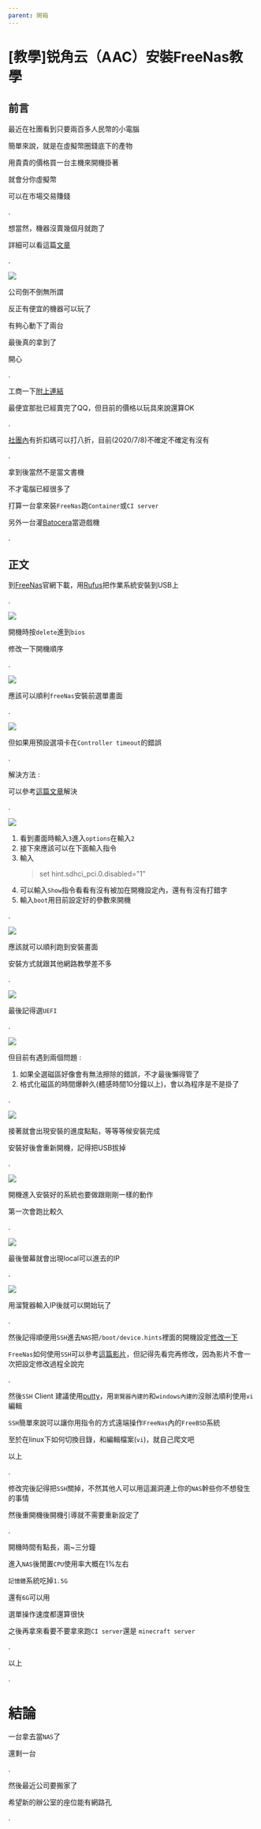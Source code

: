 ```yaml
---
parent: 開箱
---
```


# [教學]锐角云（AAC）安裝FreeNas教學

## 前言

最近在社團看到只要兩百多人民幣的小電腦

簡單來說，就是在虛擬幣圈錢底下的產物

用貴貴的價格買一台主機來開機掛著

就會分你虛擬幣

可以在市場交易賺錢

.

想當然，機器沒賣幾個月就跑了

詳細可以看這篇[文章](https://www.chainnews.com/articles/515926413232.htm)

.

![](res/aac.jpg)

公司倒不倒無所謂

反正有便宜的機器可以玩了

有夠心動下了兩台

最後真的拿到了

開心

.

工商一下[附上連結](https://osslab.tv/shop/acute_angle_mini_pc/)

最便宜那批已經賣完了QQ，但目前的價格以玩具來說還算OK

.

[社團內](https://www.facebook.com/groups/wtfhack)有折扣碼可以打八折，目前(2020/7/8)不確定不確定有沒有

.

拿到後當然不是當文書機

不才電腦已經很多了

打算一台拿來裝`FreeNas`跑`Container`或`CI server`

另外一台灌[Batocera](../aac-install-batocera/README.md)當遊戲機

.

## 正文

到[FreeNas](https://www.freenas.org/download/)官網下載，用[Rufus](https://rufus.ie/)把作業系統安裝到USB上

.

![](res/bios.jpg)

開機時按`delete`進到`bios`

修改一下開機順序

.

![](res/boot-initial.jpg)

應該可以順利`freeNas`安裝前選單畫面

.

![](res/boot-controller-timeout.jpg)

但如果用預設選項卡在`Controller timeout`的錯誤

.

解決方法 :

可以參考[這篇文章](https://forums.freebsd.org/threads/sdhci_pci0_slot0-controller-timeout.59077/)解決

.

![](res/boot-type-set.jpg)

1. 看到畫面時輸入`3`進入`options`在輸入`2`
2. 接下來應該可以在下面輸入指令
3. 輸入
    > set hint.sdhci_pci.0.disabled="1"
4. 可以輸入`Show`指令看看有沒有被加在開機設定內，還有有沒有打錯字
5. 輸入`boot`用目前設定好的參數來開機

.

![](res/install.jpg)

應該就可以順利跑到安裝畫面

安裝方式就跟其他網路教學差不多

.

![](res/install-select-uefi.jpg)

最後記得選`UEFI`

.

![](res/install-stuck.jpg)

但目前有遇到兩個問題 :

1. 如果全選磁區好像會有無法擦除的錯誤，不才最後懶得管了
2. 格式化磁區的時間爆幹久(體感時間10分鐘以上)，會以為程序是不是掛了

.

![](res/install-success.jpg)

接著就會出現安裝的進度點點，等等等候安裝完成

安裝好後會重新開機，記得把USB拔掉

.

![](res/boot-in-internal.jpg)

開機進入安裝好的系統也要做跟剛剛一樣的動作

第一次會跑比較久

.

![](res/boot-get-ip.jpg)

最後螢幕就會出現local可以進去的IP

.

![](res/login-success.jpg)

用溜覽器輸入IP後就可以開始玩了

.

然後記得順便用`SSH`進去`NAS`把`/boot/device.hints`裡面的開機設定[修改一下](https://forums.freebsd.org/threads/sdhci_pci0_slot0-controller-timeout.59077/)

`FreeNas`如何使用`SSH`可以參考[這篇影片](https://www.youtube.com/watch?v=UDiFAuNVrTU)，但記得先看完再修改，因為影片不會一次把設定修改過程全說完

.

然後`SSH` Client 建議使用[putty](https://www.putty.org/)，用`瀏覽器內建的`和`windows內建的`沒辦法順利使用`vi`編輯

`SSH`簡單來說可以讓你用指令的方式遠端操作`FreeNas`內的`FreeBSD`系統

至於在linux下如何切換目錄，和編輯檔案(`vi`)，就自己爬文吧

以上

.

修改完後記得把`SSH`關掉，不然其他人可以用這漏洞連上你的`NAS`幹些你不想發生的事情

然後重開機後開機引導就不需要重新設定了

.

開機時間有點長，兩~三分鐘

進入`NAS`後閒置`CPU`使用率大概在1%左右

`記憶體`系統吃掉`1.5G`

還有`6G`可以用

選單操作速度都還算很快

之後再拿來看要不要拿來跑`CI server`還是 `minecraft server`

.

以上

.

# 結論

一台拿去當`NAS`了

還剩一台

.

然後最近公司要搬家了

希望新的辦公室的座位能有網路孔

.